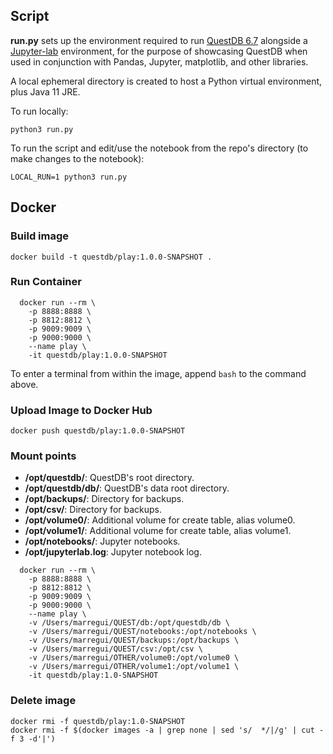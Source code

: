 ## Script

**run.py** sets up the environment required to run [QuestDB 6.7](https://github.com/questdb/questdb/releases/tag/6.7/)
alongside a [Jupyter-lab](https://jupyter.org/try-jupyter/lab/) environment, for the purpose of showcasing QuestDB
when used in conjunction with Pandas, Jupyter, matplotlib, and other libraries.

A local ephemeral directory is created to host a Python virtual environment, plus Java 11 JRE.

To run locally:

```shell
python3 run.py
```

To run the script and edit/use the notebook from the repo's directory (to make changes to the notebook):

```shell
LOCAL_RUN=1 python3 run.py
```

## Docker

### Build image

```shell
docker build -t questdb/play:1.0.0-SNAPSHOT .
```

### Run Container

```shell
  docker run --rm \
    -p 8888:8888 \
    -p 8812:8812 \
    -p 9009:9009 \
    -p 9000:9000 \
    --name play \
    -it questdb/play:1.0.0-SNAPSHOT
```

To enter a terminal from within the image, append `bash` to the command above.

### Upload Image to Docker Hub

```shell
docker push questdb/play:1.0.0-SNAPSHOT
```

### Mount points

- **/opt/questdb/**:  QuestDB's root directory.
- **/opt/questdb/db/**:  QuestDB's data root directory.
- **/opt/backups/**: Directory for backups.
- **/opt/csv/**: Directory for backups.
- **/opt/volume0/**: Additional volume for create table, alias volume0.
- **/opt/volume1/**: Additional volume for create table, alias volume1.
- **/opt/notebooks/**: Jupyter notebooks.
- **/opt/jupyterlab.log**: Jupyter notebook log.

```shell
  docker run --rm \
    -p 8888:8888 \
    -p 8812:8812 \
    -p 9009:9009 \
    -p 9000:9000 \
    --name play \
    -v /Users/marregui/QUEST/db:/opt/questdb/db \
    -v /Users/marregui/QUEST/notebooks:/opt/notebooks \
    -v /Users/marregui/QUEST/backups:/opt/backups \
    -v /Users/marregui/QUEST/csv:/opt/csv \
    -v /Users/marregui/OTHER/volume0:/opt/volume0 \
    -v /Users/marregui/OTHER/volume1:/opt/volume1 \
    -it questdb/play:1.0-SNAPSHOT
```

### Delete image

```shell
docker rmi -f questdb/play:1.0-SNAPSHOT
docker rmi -f $(docker images -a | grep none | sed 's/  */|/g' | cut -f 3 -d'|')
```
